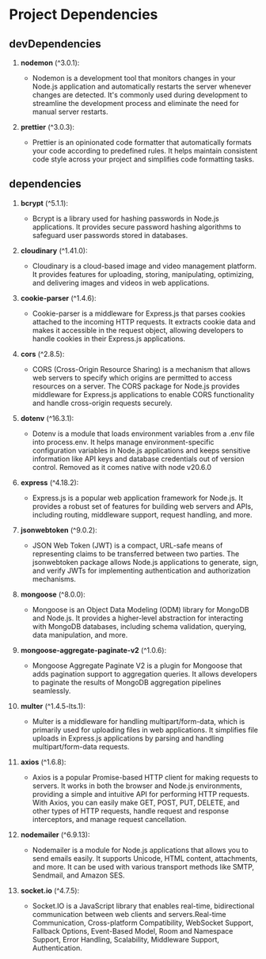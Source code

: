 # Project Dependencies

## devDependencies
1. **nodemon** (^3.0.1): 
   - Nodemon is a development tool that monitors changes in your Node.js application and automatically restarts the server whenever changes are detected. It's commonly used during development to streamline the development process and eliminate the need for manual server restarts.
   
2. **prettier** (^3.0.3): 
   - Prettier is an opinionated code formatter that automatically formats your code according to predefined rules. It helps maintain consistent code style across your project and simplifies code formatting tasks.

## dependencies
1. **bcrypt** (^5.1.1): 
   - Bcrypt is a library used for hashing passwords in Node.js applications. It provides secure password hashing algorithms to safeguard user passwords stored in databases.

2. **cloudinary** (^1.41.0): 
   - Cloudinary is a cloud-based image and video management platform. It provides features for uploading, storing, manipulating, optimizing, and delivering images and videos in web applications.

3. **cookie-parser** (^1.4.6): 
   - Cookie-parser is a middleware for Express.js that parses cookies attached to the incoming HTTP requests. It extracts cookie data and makes it accessible in the request object, allowing developers to handle cookies in their Express.js applications.

4. **cors** (^2.8.5): 
   - CORS (Cross-Origin Resource Sharing) is a mechanism that allows web servers to specify which origins are permitted to access resources on a server. The CORS package for Node.js provides middleware for Express.js applications to enable CORS functionality and handle cross-origin requests securely.

5. **dotenv** (^16.3.1): 
   - Dotenv is a module that loads environment variables from a .env file into process.env. It helps manage environment-specific configuration variables in Node.js applications and keeps sensitive information like API keys and database credentials out of version control.
   Removed as it comes native with node v20.6.0

6. **express** (^4.18.2): 
   - Express.js is a popular web application framework for Node.js. It provides a robust set of features for building web servers and APIs, including routing, middleware support, request handling, and more.

7. **jsonwebtoken** (^9.0.2): 
   - JSON Web Token (JWT) is a compact, URL-safe means of representing claims to be transferred between two parties. The jsonwebtoken package allows Node.js applications to generate, sign, and verify JWTs for implementing authentication and authorization mechanisms.

8. **mongoose** (^8.0.0): 
   - Mongoose is an Object Data Modeling (ODM) library for MongoDB and Node.js. It provides a higher-level abstraction for interacting with MongoDB databases, including schema validation, querying, data manipulation, and more.

9. **mongoose-aggregate-paginate-v2** (^1.0.6): 
   - Mongoose Aggregate Paginate V2 is a plugin for Mongoose that adds pagination support to aggregation queries. It allows developers to paginate the results of MongoDB aggregation pipelines seamlessly.

10. **multer** (^1.4.5-lts.1): 
    - Multer is a middleware for handling multipart/form-data, which is primarily used for uploading files in web applications. It simplifies file uploads in Express.js applications by parsing and handling multipart/form-data requests.

11. **axios** (^1.6.8): 
    - Axios is a popular Promise-based HTTP client for making requests to servers. It works in both the browser and Node.js environments, providing a simple and intuitive API for performing HTTP requests. With Axios, you can easily make GET, POST, PUT, DELETE, and other types of HTTP requests, handle request and response interceptors, and manage request cancellation.


12. **nodemailer** (^6.9.13): 
    - Nodemailer is a module for Node.js applications that allows you to send emails easily. It supports Unicode, HTML content, attachments, and more. It can be used with various transport methods like SMTP, Sendmail, and Amazon SES.


13. **socket.io** (^4.7.5): 
    - Socket.IO is a JavaScript library that enables real-time, bidirectional communication between web clients and servers.Real-time Communication, Cross-platform Compatibility, WebSocket Support, Fallback Options, Event-Based Model, Room and Namespace Support, Error Handling, Scalability, Middleware Support, Authentication.
